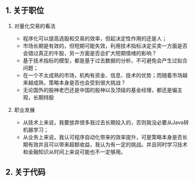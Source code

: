 ## 1. 关于职位

1. 对量化交易的看法
   - 程序化可以提高选股和交易的效率，但起决定性作用的还是人；
   - 市场长期是有效的，但短期可能失效，利用技术指标决定买卖一方面是否会错过真正的牛股，另一方面是否会扩大短期情绪的影响？
   - 基于技术指标的模型，都是基于过去数据的分析，不可避免会产生过拟合问题；
   - 在一个不太成熟的市场，机构有资金、信息、技术的优势；而随着市场越来越成熟，策略本身是否也会受到很大挑战？
   - 无论国外的股神老巴还是中国的股神以及顶级的基金经理，都还是偏主观，长期持股


2. 职业发展
   - 从技术上来说，我要放弃很多我过去长期投入的，否则我没必要从Java转机器学习；
   - 从业务上来说，我认可程序自动化带来的效率提升，可是策略本身是否长期有效并且可以带来超额收益，我认为有一定的挑战。并且同时学习技术和金融知识从时间上来说可能也不一定够用。

## 2. 关于代码

   
